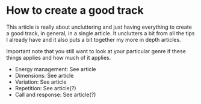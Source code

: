 # How to create a good track
This article is really about uncluttering and just having everything to create a good track, in general, in a single article. It unclutters a bit from all the tips I already have and it also puts a bit together my more in depth articles.

Important note that you still want to look at your particular genre if these things applies and how much of it applies.

- Energy management: See article
- Dimensions: See article
- Variation: See article
- Repetition: See article(?)
- Call and response: See article(?)
